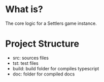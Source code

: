 # What is?

The core logic for a Settlers game instance.

# Project Structure

- src: sources files
- tst: test files
- build: build folder for compiles typescript
- doc: folder for compiled docs
